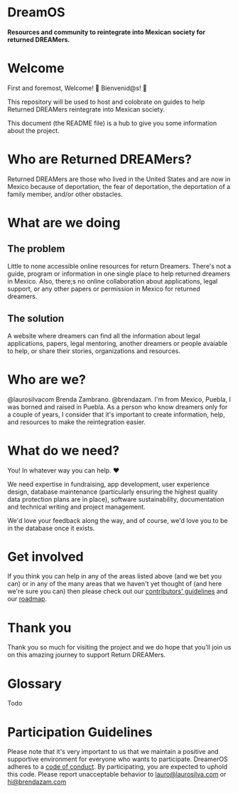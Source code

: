 # DreamOS
**Resources and community to reintegrate into Mexican society for returned DREAMers.**

# Welcome

First and foremost, Welcome! 🎉 Bienvenid@s! 🎊

This repository will be used to host and colobrate on guides to help Returned DREAMers reintegrate into Mexican society.

This document (the README file) is a hub to give you some information about the project. 


# Who are Returned DREAMers?

Returned DREAMers are those who lived in the United States and are now in Mexico because of deportation, the fear of deportation, the deportation of a family member, and/or other obstacles.

# What are we doing

## The problem

Little to none accessible online resources for return Dreamers. There's not a guide, program or information in one single place to help returned dreamers in Mexico. Also,  there;s no online collaboration about applications, legal support, or any other papers or permission in Mexico for returned dreamers. 


## The solution

A website where dreamers can find all the information about legal applications, papers, legal mentoring, another dreamers or people avaiable to help, or share their stories, organizations and resources.

# Who are we?

@laurosilvacom
Brenda Zambrano. @brendazam. I'm from Mexico, Puebla, I was borned and raised in Puebla. As a person who know dreamers only for a couple of years, I consider that it's important to create information, help, and resources to make the reintegration easier.


# What do we need?

You! In whatever way you can help. ❤️

We need expertise in fundraising, app development, user experience design, database maintenance (particularly ensuring the highest quality data protection plans are in place), software sustainability, documentation and technical writing and project management.

We'd love your feedback along the way, and of course, we'd love you to be in the database once it exists.

# Get involved

If you think you can help in any of the areas listed above (and we bet you can) or in any of the many areas that we haven't yet thought of (and here we're sure you can) then please check out our [contributors' guidelines](https://github.com/laurosilvacom/DreamerOS/blob/master/CONTRIBUTING.md) and our [roadmap](https://github.com/laurosilvacom/DreamerOS/issues/4).

# Thank you
Thank you so much for visiting the project and we do hope that you'll join us on this amazing journey to support Return DREAMers.

# Glossary

Todo

# Participation Guidelines

Please note that it's very important to us that we maintain a positive and supportive environment for everyone who wants to participate. DreamerOS adheres to a [code of conduct](https://github.com/laurosilvacom/DreamerOS/blob/master/CODE_OF_CONDUCT.md). By participating, you are expected to uphold this code. Please report unacceptable behavior to lauro@laurosilva.com or hi@brendazam.com
